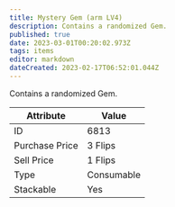 ```yaml
---
title: Mystery Gem (arm LV4)
description: Contains a randomized Gem.
published: true
date: 2023-03-01T00:20:02.973Z
tags: items
editor: markdown
dateCreated: 2023-02-17T06:52:01.044Z
---
```


Contains a randomized Gem.

|Attribute|Value|
|-|-|
|ID|6813|
|Purchase Price|3 Flips|
|Sell Price|1 Flips|
|Type|Consumable|
|Stackable|Yes|

